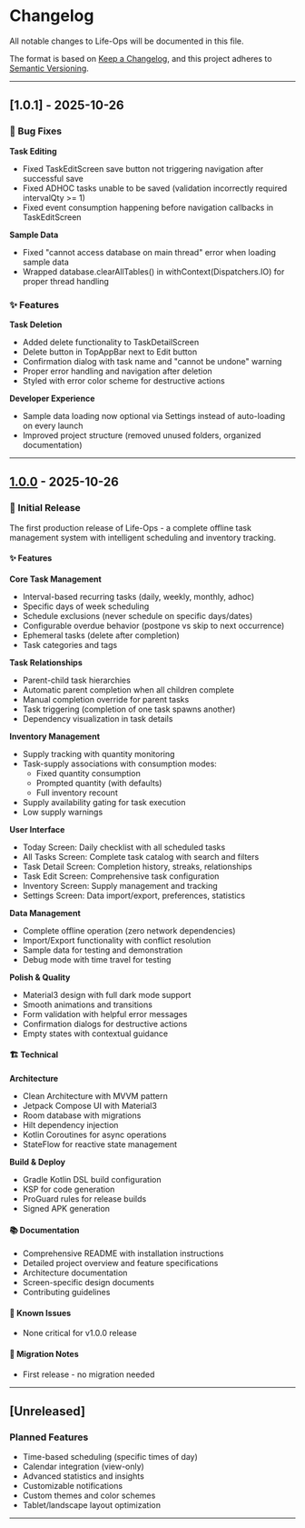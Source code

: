 # Changelog

All notable changes to Life-Ops will be documented in this file.

The format is based on [Keep a Changelog](https://keepachangelog.com/en/1.0.0/),
and this project adheres to [Semantic Versioning](https://semver.org/spec/v2.0.0.html).

---

## [1.0.1] - 2025-10-26

### 🐛 Bug Fixes

**Task Editing**
- Fixed TaskEditScreen save button not triggering navigation after successful save
- Fixed ADHOC tasks unable to be saved (validation incorrectly required intervalQty >= 1)
- Fixed event consumption happening before navigation callbacks in TaskEditScreen

**Sample Data**
- Fixed "cannot access database on main thread" error when loading sample data
- Wrapped database.clearAllTables() in withContext(Dispatchers.IO) for proper thread handling

### ✨ Features

**Task Deletion**
- Added delete functionality to TaskDetailScreen
- Delete button in TopAppBar next to Edit button
- Confirmation dialog with task name and "cannot be undone" warning
- Proper error handling and navigation after deletion
- Styled with error color scheme for destructive actions

**Developer Experience**
- Sample data loading now optional via Settings instead of auto-loading on every launch
- Improved project structure (removed unused folders, organized documentation)

---

## [1.0.0] - 2025-10-26

### 🎉 Initial Release

The first production release of Life-Ops - a complete offline task management system with intelligent scheduling and inventory tracking.

#### ✨ Features

**Core Task Management**
- Interval-based recurring tasks (daily, weekly, monthly, adhoc)
- Specific days of week scheduling
- Schedule exclusions (never schedule on specific days/dates)
- Configurable overdue behavior (postpone vs skip to next occurrence)
- Ephemeral tasks (delete after completion)
- Task categories and tags

**Task Relationships**
- Parent-child task hierarchies
- Automatic parent completion when all children complete
- Manual completion override for parent tasks
- Task triggering (completion of one task spawns another)
- Dependency visualization in task details

**Inventory Management**
- Supply tracking with quantity monitoring
- Task-supply associations with consumption modes:
  - Fixed quantity consumption
  - Prompted quantity (with defaults)
  - Full inventory recount
- Supply availability gating for task execution
- Low supply warnings

**User Interface**
- Today Screen: Daily checklist with all scheduled tasks
- All Tasks Screen: Complete task catalog with search and filters
- Task Detail Screen: Completion history, streaks, relationships
- Task Edit Screen: Comprehensive task configuration
- Inventory Screen: Supply management and tracking
- Settings Screen: Data import/export, preferences, statistics

**Data Management**
- Complete offline operation (zero network dependencies)
- Import/Export functionality with conflict resolution
- Sample data for testing and demonstration
- Debug mode with time travel for testing

**Polish & Quality**
- Material3 design with full dark mode support
- Smooth animations and transitions
- Form validation with helpful error messages
- Confirmation dialogs for destructive actions
- Empty states with contextual guidance

#### 🏗️ Technical

**Architecture**
- Clean Architecture with MVVM pattern
- Jetpack Compose UI with Material3
- Room database with migrations
- Hilt dependency injection
- Kotlin Coroutines for async operations
- StateFlow for reactive state management

**Build & Deploy**
- Gradle Kotlin DSL build configuration
- KSP for code generation
- ProGuard rules for release builds
- Signed APK generation

#### 📚 Documentation
- Comprehensive README with installation instructions
- Detailed project overview and feature specifications
- Architecture documentation
- Screen-specific design documents
- Contributing guidelines

#### 🐛 Known Issues
- None critical for v1.0.0 release

#### 🔄 Migration Notes
- First release - no migration needed

---

## [Unreleased]

### Planned Features
- Time-based scheduling (specific times of day)
- Calendar integration (view-only)
- Advanced statistics and insights
- Customizable notifications
- Custom themes and color schemes
- Tablet/landscape layout optimization

---

[1.0.0]: https://github.com/LukeBrummett/Life-Ops/releases/tag/v1.0.0
